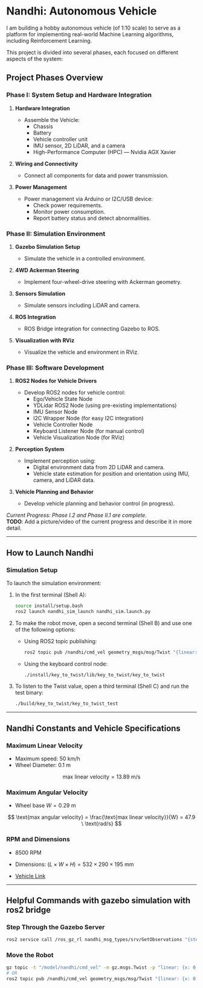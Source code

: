 
# Nandhi: Autonomous Vehicle

I am building a hobby autonomous vehicle (of 1:10 scale) to serve as a platform for implementing real-world Machine Learning algorithms, including Reinforcement Learning.

This project is divided into several phases, each focused on different aspects of the system:

## Project Phases Overview

### Phase I: System Setup and Hardware Integration

1. **Hardware Integration**
   - Assemble the Vehicle:
     - Chassis
     - Battery
     - Vehicle controller unit
     - IMU sensor, 2D LiDAR, and a camera
     - High-Performance Computer (HPC) — Nvidia AGX Xavier

2. **Wiring and Connectivity**
   - Connect all components for data and power transmission.

3. **Power Management**
   - Power management via Arduino or I2C/USB device:
     - Check power requirements.
     - Monitor power consumption.
     - Report battery status and detect abnormalities.

### Phase II: Simulation Environment

1. **Gazebo Simulation Setup**
   - Simulate the vehicle in a controlled environment.

2. **4WD Ackerman Steering**
   - Implement four-wheel-drive steering with Ackerman geometry.

3. **Sensors Simulation**
   - Simulate sensors including LiDAR and camera.

4. **ROS Integration**
   - ROS Bridge integration for connecting Gazebo to ROS.

5. **Visualization with RViz**
   - Visualize the vehicle and environment in RViz.

### Phase III: Software Development

1. **ROS2 Nodes for Vehicle Drivers**
   - Develop ROS2 nodes for vehicle control:
     - Ego/Vehicle State Node
     - YDLidar ROS2 Node (using pre-existing implementations)
     - IMU Sensor Node
     - I2C Wrapper Node (for easy I2C integration)
     - Vehicle Controller Node
     - Keyboard Listener Node (for manual control)
     - Vehicle Visualization Node (for RViz)

2. **Perception System**
   - Implement perception using:
     - Digital environment data from 2D LiDAR and camera.
     - Vehicle state estimation for position and orientation using IMU, camera, and LiDAR data.

3. **Vehicle Planning and Behavior**
   - Develop vehicle planning and behavior control (in progress).

_Current Progress: Phase I.2 and Phase II.1 are complete._  
**TODO**: Add a picture/video of the current progress and describe it in more detail.

---

## How to Launch Nandhi

### Simulation Setup

To launch the simulation environment:

1. In the first terminal (Shell A):

   ```bash
   source install/setup.bash
   ros2 launch nandhi_sim_launch nandhi_sim.launch.py
   ```

2. To make the robot move, open a second terminal (Shell B) and use one of the following options:
   - Using ROS2 topic publishing:

     ```bash
     ros2 topic pub /nandhi/cmd_vel geometry_msgs/msg/Twist "{linear: {x: 5.0, y: 0.0, z: 0.0}, angular: {x: 0.0, y: 0.0, z: -0.22}}"
     ```

   - Using the keyboard control node:

     ```bash
     ./install/key_to_twist/lib/key_to_twist/key_to_twist
     ```

3. To listen to the Twist value, open a third terminal (Shell C) and run the test binary:

   ```bash
   ./build/key_to_twist/key_to_twist_test
   ```

---

## Nandhi Constants and Vehicle Specifications

### Maximum Linear Velocity

- Maximum speed: $50 \ \text{km/h}$
- Wheel Diameter: $0.1 \ \text{m}$

$$
\text{max linear velocity} = 13.89 \ \text{m/s}
$$

### Maximum Angular Velocity

- Wheel base $W = 0.29 \ \text{m}$

$$
\text{max angular velocity} = \frac{\text{max linear velocity}}{W} = 47.9 \ \text{rad/s}
$$

### RPM and Dimensions

- 8500 RPM
- Dimensions: $(L \times W \times H) = 532 \times 290 \times 195 \ \text{mm}$

- [Vehicle Link](https://www.conrad.de/de/p/reely-eraser-brushless-1-10-rc-modellauto-elektro-short-course-allradantrieb-4wd-100-rtr-2-4-ghz-inkl-akku-ladeger-1976297.html#productTechData)

---

## Helpful Commands with gazebo simulation with ros2 bridge

### Step Through the Gazebo Server

```bash
ros2 service call /ros_gz_rl nandhi_msg_types/srv/GetObservations "{step: true, multi_step: 500}"
```

### Move the Robot

```bash
gz topic -t "/model/nandhi/cmd_vel" -m gz.msgs.Twist -p "linear: {x: 0.5}, angular: {z: 0.1}"
# OR
ros2 topic pub /nandhi/cmd_vel geometry_msgs/msg/Twist "{linear: {x: 0.5}}"
```
